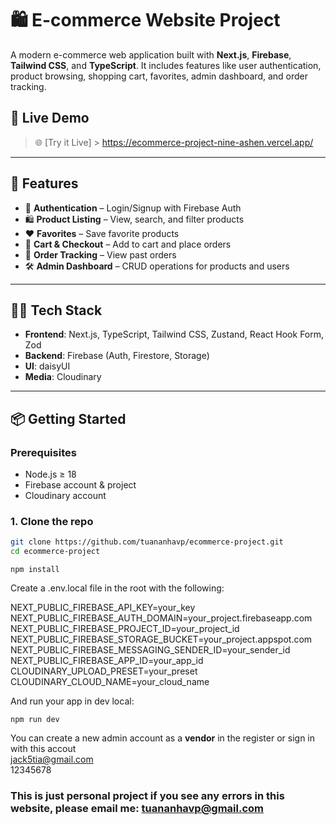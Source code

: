 # 🛍️ E-commerce Website Project

A modern e-commerce web application built with **Next.js**, **Firebase**, **Tailwind CSS**, and **TypeScript**. It includes features like user authentication, product browsing, shopping cart, favorites, admin dashboard, and order tracking.

## 🚀 Live Demo

> 🌐 [Try it Live] > https://ecommerce-project-nine-ashen.vercel.app/

---

## 📸 Features

- 🔐 **Authentication** – Login/Signup with Firebase Auth
- 🛍️ **Product Listing** – View, search, and filter products
- ❤️ **Favorites** – Save favorite products
- 🛒 **Cart & Checkout** – Add to cart and place orders
- 🧾 **Order Tracking** – View past orders
- 🛠️ **Admin Dashboard** – CRUD operations for products and users

---

## 🧑‍💻 Tech Stack

- **Frontend**: Next.js, TypeScript, Tailwind CSS, Zustand, React Hook Form, Zod
- **Backend**: Firebase (Auth, Firestore, Storage)
- **UI**: daisyUI
- **Media**: Cloudinary

---

## 📦 Getting Started

### Prerequisites

- Node.js ≥ 18
- Firebase account & project
- Cloudinary account

### 1. Clone the repo

```bash
git clone https://github.com/tuananhavp/ecommerce-project.git
cd ecommerce-project
```

```
npm install
```

Create a .env.local file in the root with the following:

NEXT_PUBLIC_FIREBASE_API_KEY=your_key <br>
NEXT_PUBLIC_FIREBASE_AUTH_DOMAIN=your_project.firebaseapp.com <br>
NEXT_PUBLIC_FIREBASE_PROJECT_ID=your_project_id <br>
NEXT_PUBLIC_FIREBASE_STORAGE_BUCKET=your_project.appspot.com <br>
NEXT_PUBLIC_FIREBASE_MESSAGING_SENDER_ID=your_sender_id <br>
NEXT_PUBLIC_FIREBASE_APP_ID=your_app_id <br>
CLOUDINARY_UPLOAD_PRESET=your_preset <br>
CLOUDINARY_CLOUD_NAME=your_cloud_name

And run your app in dev local:

```
npm run dev
```

You can create a new admin account as a **vendor** in the register or sign in with this accout <br>
jack5tia@gmail.com <br>
12345678

### This is just personal project if you see any errors in this website, please email me: tuananhavp@gmail.com
